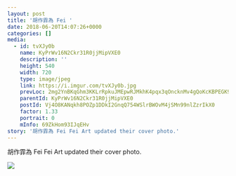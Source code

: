 ```yaml
---
layout: post
title: '胡作霏為 Fei ' 
date: 2018-06-20T14:07:26+0000 
categories: [] 
media:
  - id: tvXJy0b
    name: KyPrWv16N2Ckr31R0jjMipVXE0
    description: ''   
    height: 540
    width: 720
    type: image/jpeg
    link: https://i.imgur.com/tvXJy0b.jpg
    prevLoc: 2mg2YnBKqGhm3KKLrRpkuJMEpwRJMkhK4pqx3qOncknMv4gQoKcKBPEGK9KQcpnzQnwLQNhvZOY5BYVoIWvwQWwWnjF96jmXR7LAS8mjxrjyy9hjPND3omq2hpLQYDMnEmt5VmD0BAG7fWjp25By38HVnwzkwZzBTAOVq4GKJnCX2YOWy913TDjxGJADNXc3RyEvP7QGSp037nQYnki0lB483vKBiqPQzr4vAYTk3zOM60KXh0K23mly3LsGPmEr8VL7Tw0OBB2R6
    parentId: KyPrWv16N2Ckr31R0jjMipVXE0
    postId: Vj4O8KANqkh8POZp1DDkI2GnqQ754WSlrBWOvM4jSMn99nlZzrIkX0
    factor: 1.33
    portrait: 0
    mInfo: 69ZkHom93IJqEHv
story: '胡作霏為 Fei Fei Art updated their cover photo.'  
---
```


胡作霏為 Fei Fei Art updated their cover photo.


[//]: #media:  
<a href="https://i.imgur.com/tvXJy0b.jpg"><img class="postImage" src="https://i.imgur.com/tvXJy0bh.jpg" />  
</a>   
